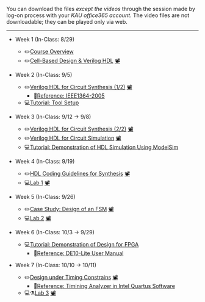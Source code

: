 You can download the files *except the videos* through the session made by log-on process with your *KAU office365 account*. The video files are not downloadable; they can be played only via web.
***

* Week 1 (In-Class: 8/29)
  * ✏️[Course Overview](https://kau365-my.sharepoint.com/:p:/g/personal/taehwan_kim_kau_ac_kr/EZLS1iYYJBtEmbevGzapOGcBYf8PBUW-zQ_jdzv9pO5m_g?e=a6PSQx)
  * ✏️[Cell-Based Design & Verilog HDL](https://kau365-my.sharepoint.com/:b:/g/personal/taehwan_kim_kau_ac_kr/EUERpTJKQFlOrRD18-UHQ4EB0OfSdPY8lRGSr-cEyOKySw?e=BmmmK4) [📽](https://www.youtube.com/watch?v=h1n_TeRyZTA&list=PLM6BdAX_PUYBIPs44Ey_RFALHY7x6ttG3&index=1)

* Week 2 (In-Class: 9/5)
  * ✏️[Verilog HDL for Circuit Synthesis (1/2)](https://kau365-my.sharepoint.com/:b:/g/personal/taehwan_kim_kau_ac_kr/EbilEok86XRJi0u_09X-ntUBY4NAEJTu9AS-6HSiLEfZOg?e=W22tQp) [📽](https://www.youtube.com/watch?v=egp8SYCLV5w&list=PLM6BdAX_PUYBIPs44Ey_RFALHY7x6ttG3&index=2&t=168s)
    * 📖[Reference: IEEE1364-2005](https://kau365-my.sharepoint.com/:b:/g/personal/taehwan_kim_kau_ac_kr/EYmINKeoeQpGhWa6E_4gtCgBWgJU6_u9tj2pHBU3a5t33A?e=0sYx7L)
  * 💻[Tutorial: Tool Setup](https://kau365-my.sharepoint.com/:b:/g/personal/taehwan_kim_kau_ac_kr/EcVsrvWMzoVEly53j8Ug8lsBlXSbgxnxowCV2YRptyLnqQ?e=UFN3oP)

* Week 3 (In-Class: 9/12 → 9/8)
  * ✏️[Verilog HDL for Circuit Synthesis (2/2)](https://kau365-my.sharepoint.com/:b:/g/personal/taehwan_kim_kau_ac_kr/ERflDSWtqLNJqfX7von2m_EBRjy8C_2l7UOz3wnUsPVVxA?e=krWp1a) [📽](https://www.youtube.com/watch?v=zqMoHaf6--U&list=PLM6BdAX_PUYBIPs44Ey_RFALHY7x6ttG3&index=3&t=32s)  
  * ✏️[Verilog HDL for Circuit Simulation](https://kau365-my.sharepoint.com/:b:/g/personal/taehwan_kim_kau_ac_kr/EarrWeASlNtLkNyChYzWuFUBS6172eFCtr7hmvG77CEXew?e=Rm7uTa) [📽](https://youtu.be/GoNXzIoO724)
  * 💻[Tutorial: Demonstration of HDL Simulation Using ModelSim](https://youtu.be/1Pgb5fg5Uv8)

* Week 4 (In-Class: 9/19)
  * ✏️[HDL Coding Guidelines for Synthesis](https://kau365-my.sharepoint.com/:b:/g/personal/taehwan_kim_kau_ac_kr/EaUuI81SDfdDowEBvkTYlxMBubN6xqQJXbPqbqrTKMD8FA?e=4XXoU4) [📽](https://youtu.be/-z7_KRf4SO8)
  * 💻[Lab 1](https://kau365-my.sharepoint.com/:b:/g/personal/taehwan_kim_kau_ac_kr/EVkfYz6jVjVMgBnUIgwPn4wBEwpf40q4fjg-m2YrvCh-Eg?e=0fjMbc) [📽](https://youtu.be/6mfmOVyN4JU)

* Week 5 (In-Class: 9/26)
  * ✏️[Case Study: Design of an FSM](https://kau365-my.sharepoint.com/:b:/g/personal/taehwan_kim_kau_ac_kr/EbWs5HcgHU9EmQVxk2O2NIEBMy9o2wkFtboi9tdjs3Ipug?e=s6ZxpM) [📽](https://youtu.be/txVkgCLXv6I)
  * 💻[Lab 2](https://kau365-my.sharepoint.com/:b:/g/personal/taehwan_kim_kau_ac_kr/Ebng9n_DggtArADucJdhA2cBrWXLcWPNWFmVYIbHD1mhdA?e=JSV4Qw) [📽](https://youtu.be/AU9TkH3_zuY)

* Week 6 (In-Class: 10/3 → 9/29)
  * 💻[Tutorial: Demonstration of Design for FPGA](https://youtu.be/nBQUZjF9ia8)
    * 📖[Reference: DE10-Lite User Manual](https://kau365-my.sharepoint.com/:b:/g/personal/taehwan_kim_kau_ac_kr/ET63LjOxAQ1FsfI5ZYRFRsoBV6WhLo8GM73uGHvTK7cQ3A?e=BTkhRU)

* Week 7 (In-Class: 10/10 → 10/11)
  * ✏️[Design under Timing Constrains](https://kau365-my.sharepoint.com/:b:/g/personal/taehwan_kim_kau_ac_kr/EbokW3jbUMJHiMy9-DVfxmkBOYn4JGZ43ZqLxx9AHDE7hA?e=cWftwe) [📽](https://youtu.be/_uMOuuVGAl0)
    * 📖[Reference: Timining Analyzer in Intel Quartus Software](https://kau365-my.sharepoint.com/:u:/g/personal/taehwan_kim_kau_ac_kr/EWAGnSlno95HvfFl663_wiYBhgEzMO5L_xqZUj9SfljuRA?e=DGtgSs)
  * 💻⚗️[Lab 3](https://kau365-my.sharepoint.com/:b:/g/personal/taehwan_kim_kau_ac_kr/ESwzZPbeNgJMqJfQf2JSIlMBd_sIdZWn-dygUz6Y70BFqw?e=apXn4O) [📽](https://youtu.be/z5ublc8a4wg)

<!--
* Week 8 (In-Class: 10/17)
  * ✏️[Advanced Topics](https://kau365-my.sharepoint.com/:b:/g/personal/taehwan_kim_kau_ac_kr/EQoOZeadFdBNu5AEBvKPLlMBgQreib2ja03tF5zvEXGVZQ?e=S6sv7z) [📽](https://youtu.be/6bHXDyPYpxM)
  * 💻⚗️[Lab 4](https://kau365-my.sharepoint.com/:b:/g/personal/taehwan_kim_kau_ac_kr/EbMcvoResApEmxF-DMXvS38BXU0GOIiMwyoiCwAVjWWK6Q?e=XoUEpt) [📽](https://youtu.be/WOTai7Cj9aQ)

* Week 9 (In-Class: 10/24)
  * 💻⚗️[Lab 5](https://kau365-my.sharepoint.com/:b:/g/personal/taehwan_kim_kau_ac_kr/Ec7WVDN-AzhLpOjONxQQvhkBY5uxaEpV_qx84I0gQOWI9w?e=lbIilH) [📽](https://youtu.be/DAEkAu3y5JM)

* Week 10 (In-Class: 10/31)
  * 💻⚗️Term Project (1/4)

* Week 11 (In-Class: 11/7)
  * Final Exam

* Week 12 (In-Class: 11/14)
  * 💻⚗️Term Project (2/4)

* Week 13 (In-Class: 11/21)
  * 💻⚗️Term Project (3/4)

* Week 14 (In-Class: 11/28)
  * 💻⚗️Term Project (4/4)

* Week 15 (In-Class: 12/5)
  * Course Summary
-->
